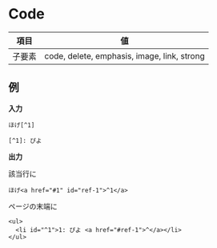 # Code

| 項目   | 値                                          |
| ------ | ------------------------------------------- |
| 子要素 | code, delete, emphasis, image, link, strong |

## 例

**入力**

```
ほげ[^1]

[^1]: ぴよ
```

**出力**

該当行に

```
ほげ<a href="#1" id="ref-1">^1</a>
```

ページの末端に

```
<ul>
  <li id="^1">1: ぴよ <a href="#ref-1">^</a></li>
</ul>
```
